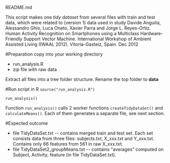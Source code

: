 ﻿README.md

This script makes one *tidy dataset* from several files with train and test data, which were related to (version 1) data used in study Davide Anguita, Alessandro Ghio, Luca Oneto, Xavier Parra and Jorge L. Reyes-Ortiz. Human Activity Recognition on Smartphones using a Multiclass Hardware-Friendly Support Vector Machine. International Workshop of Ambient Assisted Living (IWAAL 2012). Vitoria-Gasteiz, Spain. Dec 2012

#Preparation
copy into your working directory

* run_analysis.R
* zip file with raw data

Extract all files into a tree folder structure. Rename the top folder to **data**

#Run script in R
`source("run_analysis.R")`

`run_analysis()`

Function `run_analysis()` calls 2 worker functions `createTidyDataSet()` and `calculateMeans()`. Each of them generates a separate file, see next section.

#Expected outcome
* file TidyDataSet.txt  -- contains merged train and test set. Each set consists data from three files: subjects.txt, X_xxx.txt and  Y_xxx.txt. Contains only 66 features from 561 in raw X_xxx.txt.
* file TidyDataSet2_groupMeans.txt -- contains "averages" computed on Subject, Activity, feature (in file TidyDataSet.txt). 